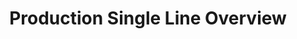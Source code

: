 ---
layout: article
title: Production Single Line Overview
description: 
  - This board gives an overview about the current is/target state of an order and displays the current OEE and a history how the OEE has developed. Replace the variables with your data sources and make it yours.
lang: en
weight: 1000
isDraft: false
ref: Production_Single_Line_Overview
category:
  - Production
image: Production_Single_Line_Overview_EN.png
download: Production_Single_Line_Overview_EN.pbmx
overview_description:
overview_benefits:
overview_data_sources:
---